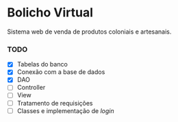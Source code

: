 # Bolicho Virtual

Sistema web de venda de produtos coloniais e artesanais.

### TODO

- [x] Tabelas do banco 
- [x] Conexão com a base de dados
- [x] DAO
- [ ] Controller
- [ ] View
- [ ] Tratamento de requisições
- [ ] Classes e implementação de _login_